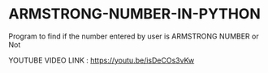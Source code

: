# ARMSTRONG-NUMBER-IN-PYTHON
Program to find if the number entered by user is ARMSTRONG NUMBER or Not

YOUTUBE VIDEO LINK : https://youtu.be/isDeCOs3vKw
